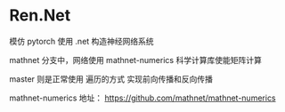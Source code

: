 # Ren.Net
模仿 pytorch 使用 .net 构造神经网络系统

mathnet 分支中，网络使用 mathnet-numerics 科学计算库使能矩阵计算

master 则是正常使用 遍历的方式 实现前向传播和反向传播

mathnet-numerics 地址：
https://github.com/mathnet/mathnet-numerics
